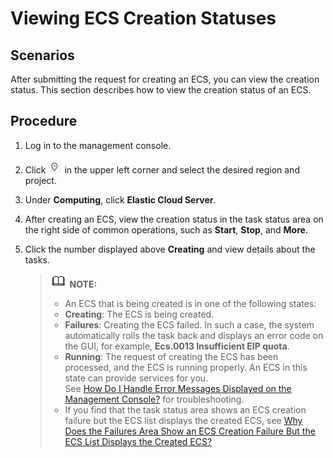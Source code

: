 # Viewing ECS Creation Statuses<a name="EN-US_TOPIC_0039588795"></a>

## Scenarios<a name="section52267161284"></a>

After submitting the request for creating an ECS, you can view the creation status. This section describes how to view the creation status of an ECS.

## Procedure<a name="section40936232171845"></a>

1.  Log in to the management console.
2.  Click  ![](figures/icon-region.png)  in the upper left corner and select the desired region and project.
3.  Under  **Computing**, click  **Elastic Cloud Server**.
4.  After creating an ECS, view the creation status in the task status area on the right side of common operations, such as  **Start**,  **Stop**, and  **More**.
5.  Click the number displayed above  **Creating**  and view details about the tasks.

    >![](public_sys-resources/icon-note.gif) **NOTE:**   
    >-   An ECS that is being created is in one of the following states:  
    >    -   **Creating**: The ECS is being created.  
    >    -   **Failures**: Creating the ECS failed. In such a case, the system automatically rolls the task back and displays an error code on the GUI, for example,  **Ecs.0013 Insufficient EIP quota**.  
    >    -   **Running**: The request of creating the ECS has been processed, and the ECS is running properly. An ECS in this state can provide services for you.  
    >        See  [How Do I Handle Error Messages Displayed on the Management Console?](how-do-i-handle-error-messages-displayed-on-the-management-console.md)  for troubleshooting.  
    >-   If you find that the task status area shows an ECS creation failure but the ECS list displays the created ECS, see  [Why Does the Failures Area Show an ECS Creation Failure But the ECS List Displays the Created ECS?](why-does-the-failures-area-show-an-ecs-creation-failure-but-the-ecs-list-displays-the-created-ecs.md)  


